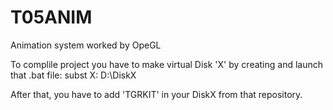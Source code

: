 # T05ANIM
Animation system worked by OpeGL

To complile project you have to make virtual Disk 'X' by creating and launch that .bat file:
subst X: D:\DiskX

After that, you have to add 'TGRKIT' in your DiskX from that repository.
